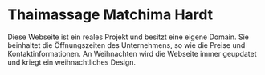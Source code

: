 # Thaimassage Matchima Hardt

Diese Webseite ist ein reales Projekt und besitzt eine eigene Domain. Sie beinhaltet die Öffnungszeiten des Unternehmens, so wie die Preise und Kontaktinformationen. An Weihnachten wird die Webseite immer geupdatet und kriegt ein weihnachtliches Design.
